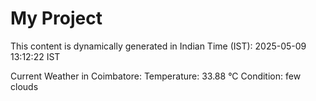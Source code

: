 # My Project

This content is dynamically generated in Indian Time (IST): 2025-05-09 13:12:22 IST


Current Weather in Coimbatore:
Temperature: 33.88 °C
Condition: few clouds
